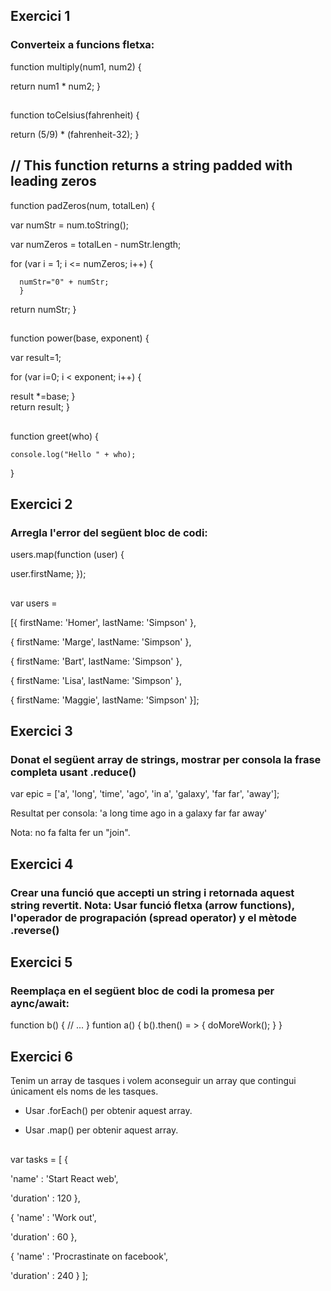 ## Exercici 1
### Converteix a funcions fletxa:


function multiply(num1, num2) {

   return num1 * num2;
}
##

function toCelsius(fahrenheit) {

   return (5/9) * (fahrenheit-32);
}

## // This function returns a string padded with leading zeros

function padZeros(num, totalLen) {

   var numStr = num.toString();
   
   var numZeros = totalLen - numStr.length;
   
   for (var i = 1; i <= numZeros; i++) {
   
      numStr="0" + numStr; 
      }   
   return numStr;
 } 
##

function power(base, exponent) { 

   var result=1; 
   
   for (var i=0; i < exponent; i++) { 
   
  result *=base; 
   }   
   return result;
} 

##
function greet(who) {

    console.log("Hello " + who);
}


## Exercici 2
### Arregla l'error del següent bloc de codi:


users.map(function (user) {

   user.firstName;
});
##

var users = 

[{ firstName: 'Homer', lastName: 'Simpson' },

{ firstName: 'Marge', lastName: 'Simpson' },

{ firstName: 'Bart', lastName: 'Simpson' },

{ firstName: 'Lisa', lastName: 'Simpson' },

{ firstName: 'Maggie', lastName: 'Simpson' }];



## Exercici 3
### Donat el següent array de strings, mostrar per consola la frase completa usant .reduce()

var epic = ['a', 'long', 'time', 'ago', 'in a', 'galaxy', 'far far', 'away'];

Resultat per consola: 'a long time ago in a galaxy far far away'

Nota: no fa falta fer un "join".


## Exercici 4
### Crear una funció que accepti un string i retornada aquest string revertit. Nota: Usar funció fletxa (arrow functions), l'operador de prograpación (spread operator) y el mètode .reverse()


## Exercici 5
### Reemplaça en el següent bloc de codi la promesa per aync/await:


function b() {
   // ...
}
funtion a() {
   b().then() = > {
   doMoreWork();
   }
}

## Exercici 6
Tenim un array de tasques i volem aconseguir un array que contingui únicament els noms de les tasques. 


- Usar .forEach() per obtenir aquest array.

- Usar .map() per obtenir aquest array.

##

var tasks = [
{

   'name' : 'Start React web',
   
   'duration' : 120
},

{
   'name' : 'Work out',
   
   'duration' : 60
},

{
   'name' : 'Procrastinate on facebook',
   
   'duration' : 240
}
];
